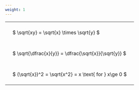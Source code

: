 ```yaml
---
weight: 1
---
```


<style type="text/css">
#T_cb0a3 th.col_heading {
  text-align: left;
  font-size: 1em;
}
#T_cb0a3 td {
  text-align: left;
  font-size: 1em;
  padding: 1.5em;
}
</style>
<table id="T_cb0a3">
  <thead>
  </thead>
  <tbody>
    <tr>
      <td id="T_cb0a3_row0_col0" class="data row0 col0" >$ \sqrt{xy} = \sqrt{x} \times \sqrt{y} $</td>
    </tr>
    <tr>
      <td id="T_cb0a3_row1_col0" class="data row1 col0" >$ \sqrt{\dfrac{x}{y}} = \dfrac{\sqrt{x}}{\sqrt{y}} $</td>
    </tr>
    <tr>
      <td id="T_cb0a3_row2_col0" class="data row2 col0" >$ (\sqrt{x})^2 = \sqrt{x^2} = x \text{ for } x\ge 0 $</td>
    </tr>
  </tbody>
</table>
